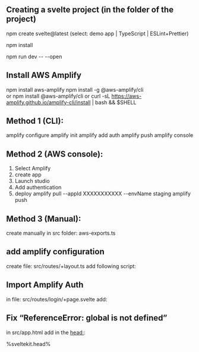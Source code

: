 ## Creating a svelte project (in the folder of the project)
npm create svelte@latest (select: demo app | TypeScript | ESLint+Prettier)

npm install

npm run dev -- --open

## Install AWS Amplify 
npm install aws-amplify
npm install -g @aws-amplify/cli   
  or  npm install @aws-amplify/cli 
  or  curl -sL https://aws-amplify.github.io/amplify-cli/install | bash && $SHELL


## Method 1 (CLI):  
amplify configure
amplify init
amplify add auth
amplify push
amplify console

## Method 2 (AWS console):  
1. Select Amplify 
2. create app 
3. Launch studio
4.  Add authentication 
5. deploy 
amplify pull --appId XXXXXXXXXXX --envName staging
amplify push

## Method 3 (Manual): 
create manually in src folder: aws-exports.ts

## add amplify configuration
create file: src/routes/+layout.ts
add following script:  
<script>
 import { Amplify } from 'aws-amplify';
 import awsmobile from '../aws-exports';
 Amplify.configure(awsmobile);
</script>


## Import Amplify Auth 
in file:  src/routes/login/+page.svelte
add:

<script>
import { Auth } from 'aws-amplify';
</script>


## Fix “ReferenceError: global is not defined”
in src/app.html add in the <head:>: 
 <script>
    if (global === undefined) {
      var global = window;
    }
  </script>
  %sveltekit.head%